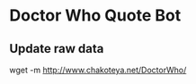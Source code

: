 Doctor Who Quote Bot
====================


Update raw data
---------------

wget -m http://www.chakoteya.net/DoctorWho/
